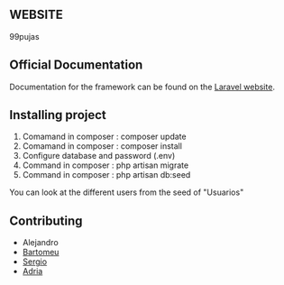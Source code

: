 ## WEBSITE

99pujas

## Official Documentation
Documentation for the framework can be found on the [Laravel website](http://laravel.com/docs).

## Installing project

<ol>
  <li>Comamand in composer : composer update </li>
  <li>Comamand in composer : composer install </li>
  <li>Configure database and password  (.env)</li>
  <li>Command in composer : php artisan migrate</li>
  <li>Command in composer : php artisan db:seed</li>
</ol>


You can look at the different users from the seed of "Usuarios"

## Contributing

<ul>
  <li>Alejandro</li>
  <li><a href="https://github.com/erojutsu">Bartomeu</a></li>
  <li><a href="https://github.com/FunThingsAreFun">Sergio</a></li>
  <li><a href="https://github.com/wellspirit">Adria</a></li>
</ul>
